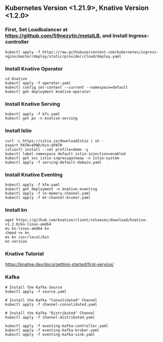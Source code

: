 ## Kubernetes Version <1.21.9>, Knative Version <1.2.0>
### First, Set Loadbalancer at <https://github.com/59nezytic/metalLB>, and Install Ingress-controller
```
kubectl apply -f https://raw.githubusercontent.com/kubernetes/ingress-nginx/master/deploy/static/provider/cloud/deploy.yaml
```

### Install Knative Operator
```
cd Knative
kubectl apply -f operator.yaml
kubectl config set-context --current --namespace=default
kubectl get deployment knative-operator
```
### Install Knative Serving
```
kubectl apply -f kfs.yaml
kubectl get po -n knative-serving
```
### Install Istio
```
curl -L https://istio.io/downloadIstio | sh -
export PATH=$PWD/bin:$PATH
istioctl install --set profile=demo -y
kubectl label namespace default istio-injection=enabled
kubectl get svc istio-ingressgateway -n istio-system
kubectl apply -f serving-default-domain.yaml
```

### Install Knative Eventing
```
kubectl apply -f kfe.yaml
kubectl get deployment -n knative-eventing
kubectl apply -f in-memory-channel.yaml
kubectl apply -f mt-channel-broker.yaml
```

### Install kn
```
wget https://github.com/knative/client/releases/download/knative-v1.2.0/kn-linux-amd64
mv kn-linux-amd64 kn
chmod +x kn
mv kn /usr/local/bin
kn version
```

### Knative Tutorial
https://knative.dev/docs/getting-started/first-service/


### Kafka
```
# Install the Kafka Source
kubectl apply -f source.yaml

# Install the Kafka "Consolidated" Channel
kubectl apply -f channel-consolidated.yaml

# Install the Kafka "Distributed" Channel
kubectl apply -f channel-distributed.yaml

kubectl apply -f eventing-kafka-controller.yaml
kubectl apply -f eventing-kafka-broker.yaml
kubectl apply -f eventing-kafka-sink.yaml
```
